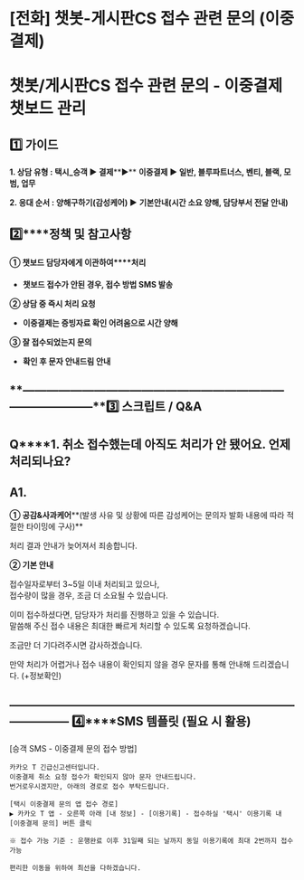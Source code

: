 # [전화] 챗봇-게시판CS 접수 관련 문의 (이중결제)

**챗봇/게시판CS 접수 관련 문의 - 이중결제 챗보드 관리**
===================================

**1️⃣ 가이드**
-----------

**1. 상담 유형 : 택시\_승객 ▶ 결제****▶** **이중결제 ▶ **일반, 블루파트너스, 벤티, 블랙, 모범, 업무****

**2. 응대 순서 : 양해구하기(감성케어) ▶** **기본안내(시간 소요 양해, 담당부서 전달 안내)**

**2️⃣****정책 및 참고사항**
--------------------

#### **① 챗보드 담당자에게 이관하여****처리**

* **챗보드 접수가 안된 경우, 접수 방법 SMS 발송**

**② 상담 중 즉시 처리 요청**

* **이중결제는 증빙자료 확인 어려움으로 시간 양해**

**③ 잘 접수되었는지 문의**

* **확인 후 문자 안내드림 안내**

**―****―****―****―****―****―****―****―****―****―****―****―****―****―****―****―****―****―****―****―****―****―****―****―****―****―****―****―****―****3️⃣ 스크립트 / Q&A**
-------------------------------------------------------------------------------------------------------------------------------------------------------------------

**Q****1. 취소 접수했는데 아직도 처리가 안 됐어요. 언제 처리되나요?**
---------------------------------------------

**A1.**
-------

**① 공감&사과케어****(발생 사유 및 상황에 따른 감성케어는 문의자 발화 내용에 따라 적절한 타이밍에 구사)**

처리 결과 안내가 늦어져서 죄송합니다.

**② 기본 안내**

접수일자로부터 3~5일 이내 처리되고 있으나,   
접수량이 많을 경우, 조금 더 소요될 수 있습니다.

이미 접수하셨다면, 담당자가 처리를 진행하고 있을 수 있습니다.   
말씀해 주신 접수 내용은 최대한 빠르게 처리할 수 있도록 요청하겠습니다.

조금만 더 기다려주시면 감사하겠습니다.

만약 처리가 어렵거나 접수 내용이 확인되지 않을 경우 문자를 통해 안내해 드리겠습니다. (+정보확인)

**―****―****―****―****―****―****―****―****―****―****―****―****―****―****―****―****―****―****―****―****―****―****―****―****―****―****―****―****―** **4️⃣****SMS 템플릿 (필요 시 활용)**
------------------------------------------------------------------------------------------------------------------------------------------------------------------------------

[승객 SMS - 이중결제 문의 접수 방법]

```
카카오 T 긴급신고센터입니다.   
이중결제 취소 요청 접수가 확인되지 않아 문자 안내드립니다.   
번거로우시겠지만, 아래의 경로로 접수 부탁드립니다.  
  
[택시 이중결제 문의 앱 접수 경로]   
▶ 카카오 T 앱 - 오른쪽 아래 [내 정보] - [이용기록] - 접수하실 '택시' 이용기록 내 [이중결제 문의] 버튼 클릭  
  
※ 접수 가능 기준 : 운행완료 이후 31일째 되는 날까지 동일 이용기록에 최대 2번까지 접수 가능  
  
편리한 이동을 위하여 최선을 다하겠습니다.
```